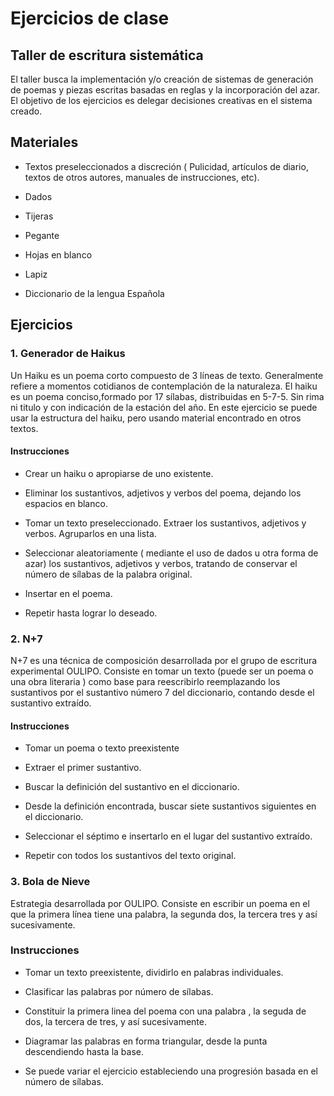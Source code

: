 # Ejercicios de clase

## Taller de escritura sistemática

El taller busca la implementación y/o creación de sistemas de generación de poemas y piezas escritas basadas en reglas y la incorporación del azar.  El objetivo de los ejercicios es delegar decisiones creativas en el sistema creado.

## Materiales

* Textos preseleccionados a discreción ( Pulicidad, artículos de diario, textos de otros autores, manuales de instrucciones, etc).

* Dados

* Tijeras

* Pegante

*  Hojas en blanco

* Lapiz

* Diccionario de la lengua Española


## Ejercicios


### 1. Generador de Haikus

Un Haiku es un poema corto compuesto de 3 líneas de texto.  Generalmente refiere a momentos cotidianos de contemplación de la naturaleza. El haiku es un poema conciso,formado por 17 sílabas, distribuidas en 5-7-5. Sin rima ni titulo y con indicación de la estación del año.  En este ejercicio se puede usar la estructura del haiku, pero usando material encontrado en otros textos.

#### Instrucciones

 * Crear un haiku o apropiarse de uno existente.

 * Eliminar los sustantivos, adjetivos y verbos del poema, dejando los espacios en blanco.

 * Tomar un texto preseleccionado.  Extraer los sustantivos, adjetivos y verbos.  Agruparlos en una lista.

 * Seleccionar aleatoriamente ( mediante el uso de dados u otra forma de azar) los sustantivos, adjetivos y verbos, tratando de conservar el número de sílabas de la palabra original.

 * Insertar en el poema.

 * Repetir hasta lograr lo deseado.


 ### 2. N+7

 N+7 es una técnica de composición desarrollada por el grupo de escritura experimental OULIPO.  Consiste en tomar un texto (puede ser un poema o una obra literaria ) como base para reescribirlo reemplazando los sustantivos por el sustantivo número 7 del diccionario, contando desde el sustantivo extraído.

 #### Instrucciones

 * Tomar un poema o texto preexistente

 * Extraer el primer sustantivo.

 * Buscar la definición del sustantivo en el diccionario.

 * Desde la definición encontrada, buscar siete sustantivos siguientes en el diccionario.  

 * Seleccionar el séptimo e insertarlo en el lugar del sustantivo extraído.

 * Repetir con todos los sustantivos del texto original.



 ### 3. Bola de Nieve

 Estrategia desarrollada por OULIPO.  Consiste en escribir un poema en el que la primera línea tiene una palabra, la segunda dos, la tercera tres y así sucesivamente.

 ### Instrucciones

  * Tomar un texto preexistente, dividirlo en palabras individuales.

  * Clasificar las palabras por número de sílabas.

  * Constituir la primera linea del poema con una palabra , la seguda de dos, la tercera de tres, y así sucesivamente.

  * Diagramar las palabras en forma triangular, desde la punta descendiendo hasta la base.

  * Se puede variar el ejercicio estableciendo una progresión basada en el número de sílabas.
